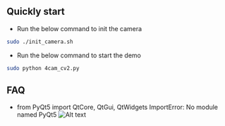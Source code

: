 ## Quickly start
- Run the below command to init the camera
```Bash
sudo ./init_camera.sh
```

- Run the below command to start the demo
```Bash
sudo python 4cam_cv2.py
```

## FAQ
- from PyQt5 import QtCore, QtGui, QtWidgets
  ImportError: No module named PyQt5
![Alt text](https://github.com/ArduCAM/RaspberryPi/blob/master/Multi_Camera_Adapter/Multi_Camera_Adapter_V2.1/error1.png)

